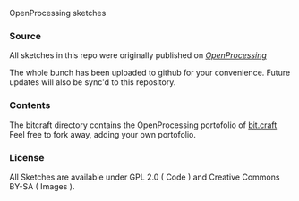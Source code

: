 
OpenProcessing sketches 

### Source
All sketches in this repo were originally published on [ *OpenProcessing* ](http://openprocessing.org)

The whole bunch has been uploaded to github for your convenience.
Future updates will also be sync'd to this repository.

### Contents
The bitcraft directory contains the OpenProcessing portofolio of [ bit.craft ](http://openprocessing.org/user/1720)
Feel free to fork away, adding your own portofolio.

### License
All Sketches are available under GPL 2.0 ( Code ) and Creative Commons BY-SA ( Images ).


